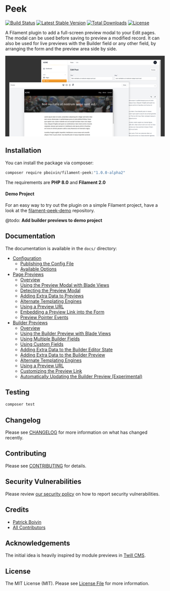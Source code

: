 # Peek

<p>
<a href="https://github.com/pboivin/filament-peek/actions"><img src="https://github.com/pboivin/filament-peek/workflows/run-tests/badge.svg" alt="Build Status"></a>
<a href="https://packagist.org/packages/pboivin/filament-peek"><img src="https://img.shields.io/packagist/v/pboivin/filament-peek" alt="Latest Stable Version"></a>
<a href="https://packagist.org/packages/pboivin/filament-peek"><img src="http://poser.pugx.org/pboivin/filament-peek/downloads" alt="Total Downloads"></a>
<a href="https://packagist.org/packages/pboivin/filament-peek"><img src="https://img.shields.io/packagist/l/pboivin/filament-peek" alt="License"></a>
</p>

A Filament plugin to add a full-screen preview modal to your Edit pages. The modal can be used before saving to preview a modified record. It can also be used for live previews with the Builder field or any other field, by arranging the form and the preview area side by side.

![Screenshots of the edit page and preview modal](./art/01-demo.jpg)

## Installation

You can install the package via composer:

```bash
composer require pboivin/filament-peek:"1.0.0-alpha2"
```

The requirements are **PHP 8.0** and **Filament 2.0**

#### Demo Project

For an easy way to try out the plugin on a simple Filament project, have a look at the [filament-peek-demo](https://github.com/pboivin/filament-peek-demo/tree/1.x) repository.

@todo: **Add builder previews to demo project**

## Documentation

The documentation is available in the `docs/` directory:

<!-- BEGIN_TOC -->

- [Configuration](./docs/configuration.md)
    - [Publishing the Config File](./docs/configuration.md#publishing-the-config-file)
    - [Available Options](./docs/configuration.md#available-options)
- [Page Previews](./docs/page-previews.md)
    - [Overview](./docs/page-previews.md#overview)
    - [Using the Preview Modal with Blade Views](./docs/page-previews.md#using-the-preview-modal-with-blade-views)
    - [Detecting the Preview Modal](./docs/page-previews.md#detecting-the-preview-modal)
    - [Adding Extra Data to Previews](./docs/page-previews.md#adding-extra-data-to-previews)
    - [Alternate Templating Engines](./docs/page-previews.md#alternate-templating-engines)
    - [Using a Preview URL](./docs/page-previews.md#using-a-preview-url)
    - [Embedding a Preview Link into the Form](./docs/page-previews.md#embedding-a-preview-link-into-the-form)
    - [Preview Pointer Events](./docs/page-previews.md#preview-pointer-events)
- [Builder Previews](./docs/builder-previews.md)
    - [Overview](./docs/builder-previews.md#overview)
    - [Using the Builder Preview with Blade Views](./docs/builder-previews.md#using-the-builder-preview-with-blade-views)
    - [Using Multiple Builder Fields](./docs/builder-previews.md#using-multiple-builder-fields)
    - [Using Custom Fields](./docs/builder-previews.md#using-custom-fields)
    - [Adding Extra Data to the Builder Editor State](./docs/builder-previews.md#adding-extra-data-to-the-builder-editor-state)
    - [Adding Extra Data to the Builder Preview](./docs/builder-previews.md#adding-extra-data-to-the-builder-preview)
    - [Alternate Templating Engines](./docs/builder-previews.md#alternate-templating-engines)
    - [Using a Preview URL](./docs/builder-previews.md#using-a-preview-url)
    - [Customizing the Preview Link](./docs/builder-previews.md#customizing-the-preview-link)
    - [Automatically Updating the Builder Preview (Experimental)](./docs/builder-previews.md#automatically-updating-the-builder-preview-experimental)

<!-- END_TOC -->

## Testing

```bash
composer test
```

## Changelog

Please see [CHANGELOG](CHANGELOG.md) for more information on what has changed recently.

## Contributing

Please see [CONTRIBUTING](.github/CONTRIBUTING.md) for details.

## Security Vulnerabilities

Please review [our security policy](../../security/policy) on how to report security vulnerabilities.

## Credits

- [Patrick Boivin](https://github.com/pboivin)
- [All Contributors](../../contributors)

## Acknowledgements

The initial idea is heavily inspired by module previews in [Twill CMS](https://twillcms.com/).

## License

The MIT License (MIT). Please see [License File](LICENSE.md) for more information.
